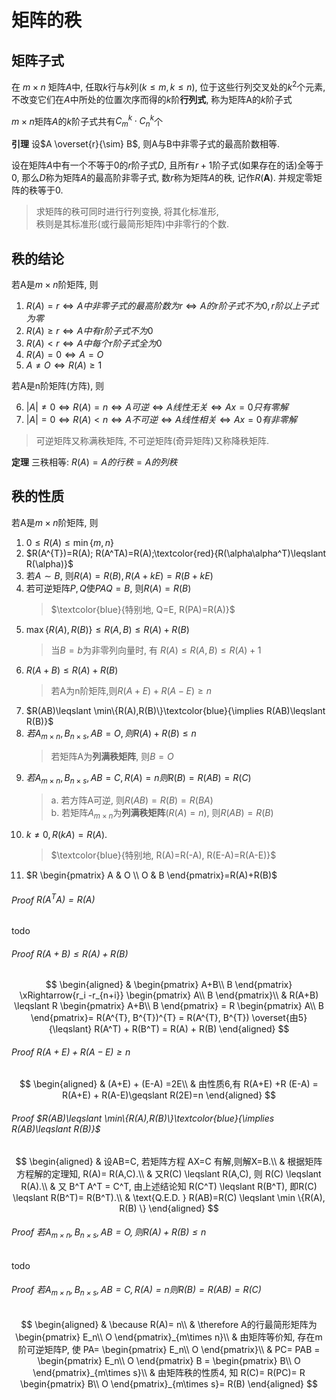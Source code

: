 # 矩阵的秩

## 矩阵子式

在 $m\times n$ 矩阵$A$中, 任取$k$行与$k$列$(k\leqslant m,k\leqslant n)$,
位于这些行列交叉处的$k^2$个元素,
不改变它们在$A$中所处的位置次序而得的$k$阶**行列式**,
称为矩阵A的$k$阶子式

$m\times n$矩阵$A$的$k$阶子式共有$C_m^k\cdot C_n^k$个

**引理**
设$A \overset{r}{\sim} B$, 则A与B中非零子式的最高阶数相等.

设在矩阵$A$中有一个不等于0的$r$阶子式$D$,
且所有$r+1$阶子式(如果存在的话)全等于0,
那么$D$称为矩阵$A$的最高阶非零子式, 数$r$称为矩阵$A$的秩,
记作$R(\boldsymbol{A})$.
并规定零矩阵的秩等于0.

> 求矩阵的秩可同时进行行列变换, 将其化标准形, <BR>
> 秩则是其标准形(或行最简形矩阵)中非零行的个数.

## 秩的结论

若A是$m \times n$阶矩阵, 则

1. $R(A)=r \iff A中非零子式的最高阶数为r \iff A的r阶子式不为0, r阶以上子式为零$
2. $R(A)\geqslant r \iff A中有r阶子式不为0$
3. $R(A)< r \iff A中每个r阶子式全为0$
4. $R(A)=0 \iff A=O$
5. $A\not=O \iff R(A)\geqslant 1$

若A是n阶矩阵(方阵), 则

6. $|A|\not=0 \iff R(A)=n\iff A可逆 \iff A线性无关\iff Ax=0只有零解$
7. $|A|=0 \iff R(A)< n\iff A不可逆 \iff A线性相关\iff Ax=0有非零解$

> 可逆矩阵又称满秩矩阵,
> 不可逆矩阵(奇异矩阵)又称降秩矩阵.

**定理** 三秩相等: $R(A)=A的行秩=A的列秩$

## 秩的性质

若A是$m \times n$阶矩阵, 则

1. $0 \leqslant R(A) \leqslant \min\{m, n\}$
2. $R(A^{T})=R(A); R(A^TA)=R(A);\textcolor{red}{R(\alpha\alpha^T)\leqslant R(\alpha)}$
3. 若$A \sim B$, 则$R(A)=R(B), R(A+kE)=R(B+kE)$
4. 若可逆矩阵$P,Q$使$PAQ=B$, 则$R(A)=R(B)$
   > $\textcolor{blue}{特别地, Q=E, R(PA)=R(A)}$
5. $\max\{R(A),R(B)\}\leqslant R(A,B)\leqslant R(A)+R(B)$
   > 当$B=b$为非零列向量时, 有 $R(A) \leqslant R(A,B) \leqslant R(A) + 1$
6. $R(A+B) \leqslant R(A)+R(B)$
   > 若A为n阶矩阵,则$R(A+E)+R(A-E) \geqslant n$
7. $R(AB)\leqslant \min\{R(A),R(B)\}\textcolor{blue}{\implies R(AB)\leqslant R(B)}$
8. $若A_{m \times n},B_{n \times s},AB=O, 则R(A)+R(B) \leqslant n$
   > 若矩阵A为**列满秩矩阵**, 则$B=O$
9. $若A_{m \times n},B_{n \times s},AB=C, R(A)=n 则R(B)= R(AB)=R(C)$
   > a. 若方阵A可逆, 则$R(AB)=R(B)=R(BA)$ <BR>
   > b. 若矩阵$A_{m\times n}$为**列满秩矩阵**($R(A)=n$), 则$R(AB)=R(B)$
10. $k\not=0, R(kA)=R(A)$.
    > $\textcolor{blue}{特别地, R(A)=R(-A), R(E-A)=R(A-E)}$
11. $R
\begin{pmatrix}
	A & O \\
	O & B
\end{pmatrix}=R(A)+R(B)$

###### Proof $R(A^TA)=R(A)$

todo

###### Proof $R(A+B) \leqslant R(A)+R(B)$

$$
\begin{aligned}
	&
	\begin{pmatrix}
		A+B\\
		B
	\end{pmatrix}
	\xRightarrow{r_i -r_{n+i}}
	\begin{pmatrix}
		A\\
		B
	\end{pmatrix}\\
	& R(A+B) \leqslant R
	\begin{pmatrix}
		A+B\\
		B
	\end{pmatrix} = R
	\begin{pmatrix}
		A\\
		B
	\end{pmatrix}=
	R(A^{T}, B^{T})^{T} = R(A^{T}, B^{T}) \overset{由5}{\leqslant} R(A^T) + R(B^T) = R(A) + R(B)
\end{aligned}
$$

###### Proof $R(A+E)+R(A-E) \geqslant n$

$$
\begin{aligned}
	& (A+E) + (E-A) =2E\\
	& 由性质6,有 R(A+E) +R (E-A) = R(A+E) + R(A-E)\geqslant R(2E)=n
\end{aligned}
$$

###### Proof $R(AB)\leqslant \min\{R(A),R(B)\}\textcolor{blue}{\implies R(AB)\leqslant R(B)}$

$$
\begin{aligned}
	& 设AB=C, 若矩阵方程 AX=C 有解,则解X=B.\\
 & 根据矩阵方程解的定理知, R(A)= R(A,C).\\
	& 又R(C) \leqslant R(A,C), 则 R(C) \leqslant R(A).\\
	& 又 B^T A^T = C^T, 由上述结论知 R(C^T) \leqslant R(B^T), 即R(C) \leqslant R(B^T)= R(B^T).\\
	& \text{Q.E.D. } R(AB)=R(C) \leqslant \min \{R(A), R(B) \}
\end{aligned}
$$

###### Proof $若A_{m \times n},B_{n \times s},AB=O, 则R(A)+R(B) \leqslant n$

todo

###### Proof $若A_{m \times n},B_{n \times s},AB=C, R(A)=n 则R(B)= R(AB)=R(C)$

$$
\begin{aligned}
	& \because R(A)= n\\
	& \therefore A的行最简形矩阵为
	\begin{pmatrix}
		E_n\\
		O
	\end{pmatrix}_{m\times n}\\
	& 由矩阵等价知, 存在m阶可逆矩阵P, 使 PA=
	\begin{pmatrix}
		E_n\\
		O
	\end{pmatrix}\\
	& PC= PAB =
	\begin{pmatrix}
		E_n\\
		O
	\end{pmatrix} B =
	\begin{pmatrix}
		B\\
		O
	\end{pmatrix}_{m\times s}\\
	& 由矩阵秩的性质4, 知 R(C)= R(PC)= R
	\begin{pmatrix}
		B\\
		O
	\end{pmatrix}_{m\times s}= R(B)
\end{aligned}
$$
